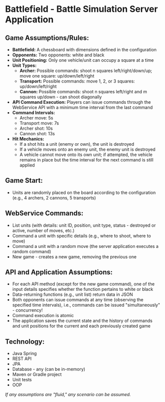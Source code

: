# Battlefield - Battle Simulation Server Application

## Game Assumptions/Rules:
- **Battlefield:** A chessboard with dimensions defined in the configuration
- **Opponents:** Two opponents: white and black
- **Unit Positioning:** Only one vehicle/unit can occupy a square at a time
- **Unit Types:**
  - **Archer:** Possible commands: shoot n squares left/right/down/up; move one square: up/down/left/right
  - **Transport:** Possible commands: move 1, 2, or 3 squares: up/down/left/right
  - **Cannon:** Possible commands: shoot n squares left/right and m squares up/down - can shoot diagonally
- **API Command Execution:** Players can issue commands through the WebService API with a minimum time interval from the last command
- **Command Intervals:**
  - Archer move: 5s
  - Transport move: 7s
  - Archer shot: 10s
  - Cannon shot: 13s
- **Hit Mechanics:**
  - If a shot hits a unit (enemy or own), the unit is destroyed
  - If a vehicle moves onto an enemy unit, the enemy unit is destroyed
  - A vehicle cannot move onto its own unit; if attempted, the vehicle remains in place but the time interval for the next command is still applied

## Game Start:
- Units are randomly placed on the board according to the configuration (e.g., 4 archers, 2 cannons, 5 transports)

## WebService Commands:
- List units (with details: unit ID, position, unit type, status - destroyed or active, number of moves, etc.)
- Command a unit with specific details (e.g., where to shoot, where to move)
- Command a unit with a random move (the server application executes a random command)
- New game - creates a new game, removing the previous one

## API and Application Assumptions:
- For each API method (except for the new game command), one of the input details specifies whether the function pertains to white or black
- Data-returning functions (e.g., unit list) return data in JSON
- Both opponents can issue commands at any time (observing the specified time intervals), i.e., commands can be issued "simultaneously" - concurrency!
- Command execution is atomic
- The application saves the current state and the history of commands and unit positions for the current and each previously created game

## Technology:
- Java Spring
- REST API
- JPA
- Database - any (can be in-memory)
- Maven or Gradle project
- Unit tests
- OOP

*If any assumptions are "fluid," any scenario can be assumed.*
